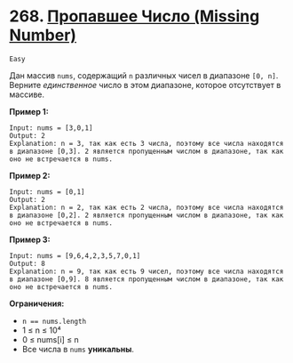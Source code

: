 # 268. [Пропавшее Число (Missing Number)](https://leetcode.com/problems/missing-number/description/)

`Easy`

Дан массив `nums`, содержащий `n` различных чисел в диапазоне `[0, n]`. Верните *единственное* число в этом диапазоне, которое отсутствует в массиве.

**Пример 1:**
```
Input: nums = [3,0,1]
Output: 2
Explanation: n = 3, так как есть 3 числа, поэтому все числа находятся в диапазоне [0,3]. 2 является пропущенным числом в диапазоне, так как оно не встречается в nums.
```

**Пример 2:**
```
Input: nums = [0,1]
Output: 2
Explanation: n = 2, так как есть 2 числа, поэтому все числа находятся в диапазоне [0,2]. 2 является пропущенным числом в диапазоне, так как оно не встречается в nums.
```

**Пример 3:**
```
Input: nums = [9,6,4,2,3,5,7,0,1]
Output: 8
Explanation: n = 9, так как есть 9 чисел, поэтому все числа находятся в диапазоне [0,9]. 8 является пропущенным числом в диапазоне, так как оно не встречается в nums.
```

**Ограничения:**

*   `n == nums.length`
*   1 ≤ n ≤ 10⁴
*   0 ≤ nums[i] ≤ n
*   Все числа в `nums` **уникальны**.
